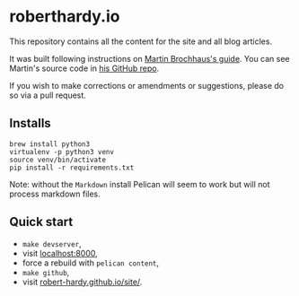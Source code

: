 roberthardy.io
====
This repository contains all the content for the site and all blog articles.

It was built following instructions on [Martin Brochhaus's guide](http://martinbrochhaus.com/pelican2.html). You can see Martin's source code in [his GitHub repo](https://github.com/mbrochh/mbrochh-blog).

If you wish to make corrections or amendments or suggestions, please do so via
a pull request.


Installs
----

    brew install python3
    virtualenv -p python3 venv
    source venv/bin/activate
    pip install -r requirements.txt

Note: without the `Markdown` install Pelican will seem to work but will not
process markdown files.

Quick start
----

- `make devserver`,
- visit [localhost:8000](http://localhost:8000/),
- force a rebuild with `pelican content`,
- `make github`,
- visit [robert-hardy.github.io/site/](https://robert-hardy.github.io/site/).
